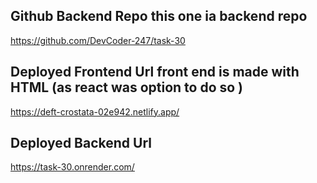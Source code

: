## Github Backend Repo  this one ia backend repo
https://github.com/DevCoder-247/task-30

## Deployed Frontend Url  front end is made with HTML (as react was option to do so )
https://deft-crostata-02e942.netlify.app/

## Deployed Backend Url  
https://task-30.onrender.com/


